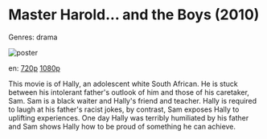 # Master Harold... and the Boys (2010)

Genres: drama

![poster](http://image.tmdb.org/t/p/w500/t4LvChxmOriqNHqZOqA4QnlkTrB.jpg)

en:
  [720p](magnet:?xt=urn:btih:8A68FE3D240F8F6BAFB3EE26BB261FF19639BAF0&tr=udp://glotorrents.pw:6969/announce&tr=udp://tracker.opentrackr.org:1337/announce&tr=udp://torrent.gresille.org:80/announce&tr=udp://tracker.openbittorrent.com:80&tr=udp://tracker.coppersurfer.tk:6969&tr=udp://tracker.leechers-paradise.org:6969&tr=udp://p4p.arenabg.ch:1337&tr=udp://tracker.internetwarriors.net:1337)
  [1080p](magnet:?xt=urn:btih:70c6ce5eec730559879e827e57ce86939e2ada44&dn=Master+Harold+...+And+the+Boys+%282010%29+1080p+BrRip+x264+-+YIFY&tr=udp%3A%2F%2Ftracker.openbittorrent.com%3A80%2Fannounce&tr=udp%3A%2F%2Fglotorrents.pw%3A6969%2Fannounce&tr=udp%3A%2F%2Ftracker.openbittorrent.com%3A80%2Fannounce&tr=udp%3A%2F%2Ftracker.opentrackr.org%3A1337%2Fannounce&tr=udp%3A%2F%2Fzer0day.to%3A1337%2Fannounce&tr=udp%3A%2F%2Ftracker.coppersurfer.tk%3A6969%2Fannounce)
  


This movie is of Hally, an adolescent white South African. He is stuck between his intolerant father's outlook of him and those of his caretaker, Sam. Sam is a black waiter and Hally's friend and teacher. Hally is required to laugh at his father's racist jokes, by contrast, Sam exposes Hally to uplifting experiences. One day Hally was terribly humiliated by his father and Sam shows Hally how to be proud of something he can achieve.